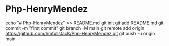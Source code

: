 # Php-HenryMendez
echo "# Php-HenryMendez" >> README.md
git init
git add README.md
git commit -m "first commit"
git branch -M main
git remote add origin https://github.com/hmfullstack/Php-HenryMendez.git
git push -u origin main
